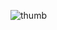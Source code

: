 ![thumb](https://github.com/JuanPablo18328/Tooltip_avanzado/assets/80083351/a8458a16-12ee-4e10-9286-c9a58347351b)
